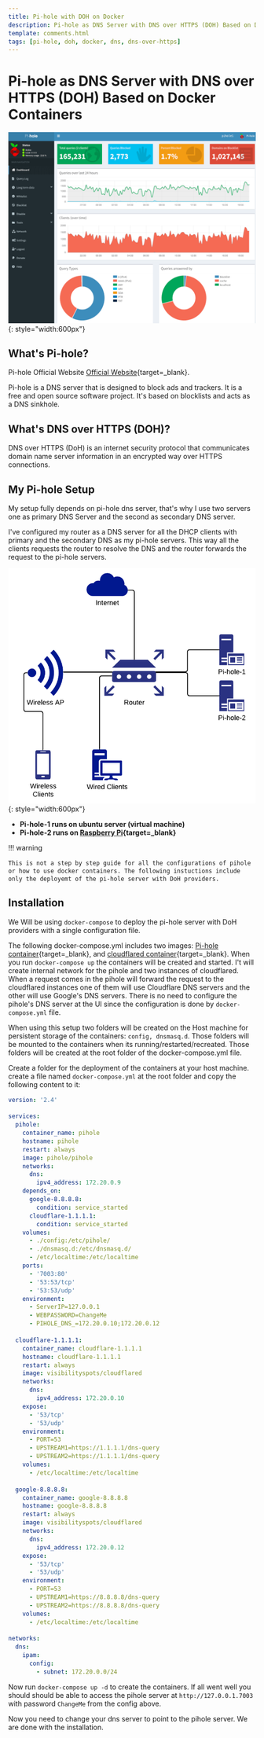 ```yaml
---
title: Pi-hole with DOH on Docker
description: Pi-hole as DNS Server with DNS over HTTPS (DOH) Based on Docker Containers. Pi-hole, DNS ads, tracking blocking on Ubuntu with DNS over HTTP, list of blacklist
template: comments.html
tags: [pi-hole, doh, docker, dns, dns-over-https]
---
```


# Pi-hole as DNS Server with DNS over HTTPS (DOH) Based on Docker Containers

![pihole-webgui][webgui-img]{: style="width:600px"}

## What's Pi-hole?

Pi-hole Official Website [Official Website][pi-hole-url]{target=\_blank}.

Pi-hole is a DNS server that is designed to block ads and trackers. It is a free and open source software project. It's based on blocklists and acts as a DNS sinkhole.

## What's DNS over HTTPS (DOH)?

DNS over HTTPS (DoH) is an internet security protocol that communicates domain name server information in an encrypted way over HTTPS connections.

## My Pi-hole Setup

My setup fully depends on pi-hole dns server, that's why I use two servers one as primary DNS Server and the second as secondary DNS server.

I've configured my router as a DNS server for all the DHCP clients with primary and the secondary DNS as my pi-hole servers. This way all the clients requests the router to resolve the DNS and the router forwards the request to the pi-hole servers.

![network flow][network-flow-img]{: style="width:600px"}

- **Pi-hole-1 runs on ubuntu server (virtual machine)**
- **Pi-hole-2 runs on [Raspberry Pi][amazon-raspberry-url]{target=\_blank}**

!!! warning

    This is not a step by step guide for all the configurations of pihole or how to use docker containers. The following instuctions include only the deployemt of the pi-hole server with DoH providers.

## Installation

We Will be using `docker-compose` to deploy the pi-hole server with DoH providers with a single configuration file.

The following docker-compose.yml includes two images: [Pi-hole container][github-docker-pi-hole-url]{target=\_blank}, and [cloudflared container][github-docker-cloudflared-url]{target=\_blank}. When you run `docker-compose up` the containers will be created and started.
I't will create internal network for the pihole and two instances of cloudflared. When a request comes in the pihole will forward the request to the cloudflared instances one of them will use Cloudflare DNS servers and the other will use Google's DNS servers.
There is no need to configure the pihole's DNS server at the UI since the configuration is done by `docker-compose.yml` file.

When using this setup two folders will be created on the Host machine for persistent storage of the containers: `config, dnsmasq.d`.
Those folders will be mounted to the containers when its running/restarted/recreated. Those folders will be created at the root folder of the docker-compose.yml file.

Create a folder for the deployment of the containers at your host machine.  
create a file named `docker-compose.yml` at the root folder and copy the following content to it:

```yaml
version: '2.4'

services:
  pihole:
    container_name: pihole
    hostname: pihole
    restart: always
    image: pihole/pihole
    networks:
      dns:
        ipv4_address: 172.20.0.9
    depends_on:
      google-8.8.8.8:
        condition: service_started
      cloudflare-1.1.1.1:
        condition: service_started
    volumes:
      - ./config:/etc/pihole/
      - ./dnsmasq.d:/etc/dnsmasq.d/
      - /etc/localtime:/etc/localtime
    ports:
      - '7003:80'
      - '53:53/tcp'
      - '53:53/udp'
    environment:
      - ServerIP=127.0.0.1
      - WEBPASSWORD=ChangeMe
      - PIHOLE_DNS_=172.20.0.10;172.20.0.12

  cloudflare-1.1.1.1:
    container_name: cloudflare-1.1.1.1
    hostname: cloudflare-1.1.1.1
    restart: always
    image: visibilityspots/cloudflared
    networks:
      dns:
        ipv4_address: 172.20.0.10
    expose:
      - '53/tcp'
      - '53/udp'
    environment:
      - PORT=53
      - UPSTREAM1=https://1.1.1.1/dns-query
      - UPSTREAM2=https://1.1.1.1/dns-query
    volumes:
      - /etc/localtime:/etc/localtime

  google-8.8.8.8:
    container_name: google-8.8.8.8
    hostname: google-8.8.8.8
    restart: always
    image: visibilityspots/cloudflared
    networks:
      dns:
        ipv4_address: 172.20.0.12
    expose:
      - '53/tcp'
      - '53/udp'
    environment:
      - PORT=53
      - UPSTREAM1=https://8.8.8.8/dns-query
      - UPSTREAM2=https://8.8.8.8/dns-query
    volumes:
      - /etc/localtime:/etc/localtime

networks:
  dns:
    ipam:
      config:
        - subnet: 172.20.0.0/24
```

Now run `docker-compose up -d` to create the containers. If all went well you should should be able to access the pihole server at `http://127.0.0.1.7003` with password `ChangeMe` from the config above.

Now you need to change your dns server to point to the pihole server.
We are done with the installation.

<!-- appendices -->

<!-- urls -->

[pi-hole-url]: https://pi-hole.net/ 'Pi-hole official website'
[amazon-raspberry-url]: https://amzn.to/3KbHRuc 'Raspberry Pi Amazon'
[github-docker-pi-hole-url]: https://github.com/pi-hole/docker-pi-hole 'Github Docker Pi-hole'
[github-docker-cloudflared-url]: https://github.com/visibilityspots/dockerfile-cloudflared 'Github Docker Cloudflared'

<!-- images -->

[webgui-img]: /assets/images/guides/pihole-dns/webgui.png 'pihole webgui'
[network-flow-img]: /assets/images/guides/pihole-dns/diagram.png 'network flow'

<!-- end appendices -->
